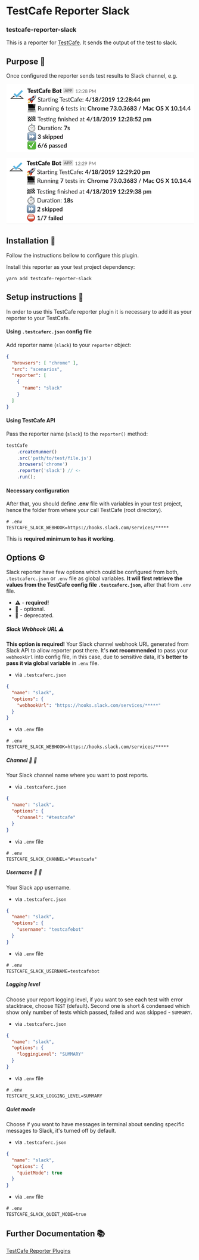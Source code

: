 # TestCafe Reporter Slack 
### testcafe-reporter-slack

This is a reporter for [TestCafe](http://devexpress.github.io/testcafe). It sends the output of the test to slack. 

## Purpose :dart:
Once configured the reporter sends test results to Slack channel, e.g.

![Slack report - success](assets/slack-report-success.png)

![Slack report - failed](assets/slack-report-failed.png)

## Installation :construction:
Follow the instructions bellow to configure this plugin. 
	
Install this reporter as your test project dependency:

```bash
yarn add testcafe-reporter-slack
```

## Setup instructions :wrench:
In order to use this TestCafe reporter plugin it is necessary to add it as your reporter to your TestCafe.
 
#### Using `.testcaferc.json` config file

Add reporter name (`slack`) to your `reporter` object:

```json
{
  "browsers": [ "chrome" ],
  "src": "scenarios",
  "reporter": [
    {
      "name": "slack"
    }
  ]
}
```

#### Using TestCafe API

Pass the reporter name (`slack`) to the `reporter()` method:

```js
testCafe
    .createRunner()
    .src('path/to/test/file.js')
    .browsers('chrome')
    .reporter('slack') // <-
    .run();
```

#### Necessary configuration

After that, you should define **.env** file with variables in your test project, hence the folder from where your call TestCafe (root directory).

```dotenv
# .env
TESTCAFE_SLACK_WEBHOOK=https://hooks.slack.com/services/*****
```

This is **required minimum to has it working**.

## Options :gear:

Slack reporter have few options which could be configured from both, `.testcaferc.json` or `.env` file as global variables.
**It will first retrieve the values from the TestCafe config file `.testcaferc.json`**, after that from `.env` file.

* :warning: - **required!**
* :balloon: - optional.
* :link: - deprecated.

##### Slack Webhook URL :warning:

**This option is required!** Your Slack channel webhook URL generated from Slack API to allow reporter post there.
It's **not recommended** to pass your `webhookUrl` into config file, in this case, due to sensitive data, it's **better to pass it via global variable** in `.env` file.
* via `.testcaferc.json`

```json
{
  "name": "slack",
  "options": {
    "webhookUrl": "https://hooks.slack.com/services/*****"
  }
}
```

* via `.env` file

```dotenv
# .env
TESTCAFE_SLACK_WEBHOOK=https://hooks.slack.com/services/*****
```

##### Channel :balloon: :link:

Your Slack channel name where you want to post reports.

* via `.testcaferc.json`

```json
{
  "name": "slack",
  "options": {
    "channel": "#testcafe"
  }
}
```

* via `.env` file

```dotenv
# .env
TESTCAFE_SLACK_CHANNEL="#testcafe"
```

##### Username :balloon: :link:

Your Slack app username.

* via `.testcaferc.json`

```json
{
  "name": "slack",
  "options": {
    "username": "testcafebot"
  }
}
```

* via `.env` file

```dotenv
# .env
TESTCAFE_SLACK_USERNAME=testcafebot
```

##### Logging level

Choose your report logging level, if you want to see each test with error stacktrace, choose `TEST` (default). Second one is short & condensed which show only number of tests which passed, failed and was skipped - `SUMMARY`.

* via `.testcaferc.json`

```json
{
  "name": "slack",
  "options": {
    "loggingLevel": "SUMMARY"
  }
}
```

* via `.env` file

```dotenv
# .env
TESTCAFE_SLACK_LOGGING_LEVEL=SUMMARY
```

##### Quiet mode

Choose if you want to have messages in terminal about sending specific messages to Slack, it's turned off by default.

* via `.testcaferc.json`

```json
{
  "name": "slack",
  "options": {
    "quietMode": true
  }
}
```

* via `.env` file

```dotenv
# .env
TESTCAFE_SLACK_QUIET_MODE=true
```

## Further Documentation :books:
[TestCafe Reporter Plugins](https://devexpress.github.io/testcafe/documentation/extending-testcafe/reporter-plugin/)
